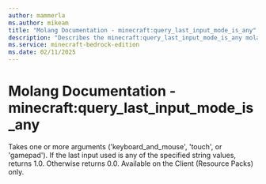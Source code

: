 ```yaml
---
author: mammerla
ms.author: mikeam
title: "Molang Documentation - minecraft:query_last_input_mode_is_any"
description: "Describes the minecraft:query_last_input_mode_is_any molang"
ms.service: minecraft-bedrock-edition
ms.date: 02/11/2025 
---
```


# Molang Documentation - minecraft:query_last_input_mode_is_any

Takes one or more arguments ('keyboard_and_mouse', 'touch', or 'gamepad'). If the last input used is any of the specified string values, returns 1.0. Otherwise returns 0.0. Available on the Client (Resource Packs) only.
